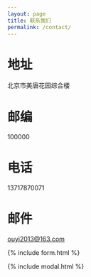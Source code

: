 ```yaml
---
layout: page
title: 联系我们
permalink: /contact/
---
```


# 地址
北京市美唐花园综合楼

# 邮编
100000

# 电话
13717870071

# 邮件

[ouyi2013@163.com](mailto:{{ouyi2013@163.com}})

{% include form.html %}

{% include modal.html %}
